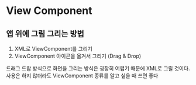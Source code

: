# View Component

## 앱 위에 그림 그리는 방법
1. XML로 ViewComponent를 그리기
2. ViewComponent 아이콘을 옮겨서 그리기 (Drag & Drop)

드래그 드랍 방식으로 화면을 그리는 방식은 굉장히 어렵기 때문에 XML로 그릴 것이다.  
사용은 하지 않더라도 ViewComponent 종류를 알고 싶을 때 쓰면 좋다

